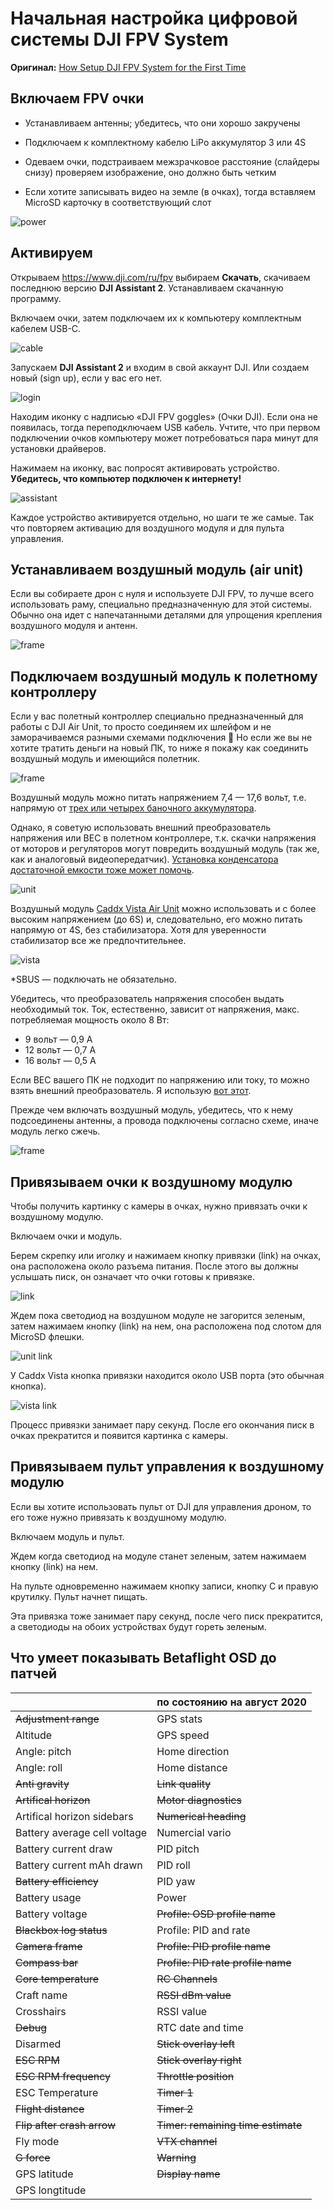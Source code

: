 # Начальная настройка цифровой системы DJI FPV System

**Оригинал:** [How Setup DJI FPV System for the First Time](https://oscarliang.com/dji-fpv-system-setup/)

## Включаем FPV очки

- Устанавливаем антенны; убедитесь, что они хорошо закручены

- Подключаем к комплектному кабелю LiPo аккумулятор 3 или 4S

- Одеваем очки, подстраиваем межзрачковое расстояние (слайдеры снизу) проверяем изображение, оно должно быть четким

- Если хотите записывать видео на земле (в очках), тогда вставляем MicroSD карточку в соответствующий слот

![power](/first-steps/pics/dji-fpv-system-power-fpv-goggles-battery.jpg?raw=true)

## Активируем

Открываем https://www.dji.com/ru/fpv выбираем **Скачать**, скачиваем последнюю версию **DJI Assistant 2**. Устанавливаем скачанную программу.

Включаем очки, затем подключаем их к компьютеру комплектным кабелем USB-C.

![cable](/first-steps/pics/dji-fpv-system-fpv-goggles-usb-c-cable-connect-computer.jpg?raw=true)

Запускаем **DJI Assistant 2** и входим в свой аккаунт DJI. Или создаем новый (sign up), если у вас его нет.

![login](/first-steps/pics/dji-fpv-system-dji-assistant-login.jpg?raw=true)

Находим иконку с надписью «DJI FPV goggles» (Очки DJI). Если она не появилась, тогда переподключаем USB кабель. Учтите, что при первом подключении очков компьютеру может потребоваться пара минут для установки драйверов.

Нажимаем на иконку, вас попросят активировать устройство. **Убедитесь, что компьютер подключен к интернету!**

![assistant](/first-steps/pics/dji-fpv-system-dji-assistant.jpg?raw=true)

Каждое устройство активируется отдельно, но шаги те же самые. Так что повторяем активацию для воздушного модуля и для пульта управления.

## Устанавливаем воздушный модуль (air unit)

Если вы собираете дрон с нуля и используете DJI FPV, то лучше всего использовать раму, специально предназначенную для этой системы. Обычно она идет с напечатанными деталями для упрощения крепления воздушного модуля и антенн.

![frame](/first-steps/pics/dji-fpv-system-martian-install-air-unit.jpg?raw=true)

## Подключаем воздушный модуль к полетному контроллеру

Если у вас полетный контроллер специально предназначенный для работы с DJI Air Unit, то просто соединяем их шлейфом и не заморачиваемся разными схемами подключения 🙂 Но если же вы не хотите тратить деньги на новый ПК, то ниже я покажу как соединить воздушный модуль и имеющийся полетник.

![frame](/first-steps/pics/newbeedrone-f4-fc-30a-esc-stack-DJI-Air-Unit-Digital-FPV-System-connected.jpg?raw=true)

Воздушный модуль можно питать напряжением 7,4 — 17,6 вольт, т.е. напрямую от [трех или четырех баночного аккумулятора](https://blog.rcdetails.info/kakie-byvayut-lipo-akkumulyatory-rukovodstvo-dlya-nachinayushhih-pilotov-dronov-i-kopterov/).

Однако, я советую использовать внешний преобразователь напряжения или BEC в полетном контроллере, т.к. скачки напряжения от моторов и регуляторов могут повредить воздушный модуль (так же, как и аналоговый видеопередатчик). [Установка конденсатора достаточной емкости тоже может помочь](https://blog.rcdetails.info/kondensatory-dlya-filtratsii-shumov-v-mini-kopterah/).

![unit](/first-steps/pics/dji-fpv-system-air-unit-wiring-diagram-connection-f7-flight-controller-voltage-regulator-BEC.jpg?raw=true)

Воздушный модуль [Caddx Vista Air Unit](https://blog.rcdetails.info/obzor-videoperedatchik-caddx-vista-vtx-dlya-dji-digital-fpv-system/) можно использовать и с более высоким напряжением (до 6S) и, следовательно, его можно питать напрямую от 4S, без стабилизатора. Хотя для уверенности стабилизатор все же предпочтительнее.

![vista](/first-steps/pics/dji-fpv-system-air-unit-wiring-diagram-connection-caddx-vista-flight-controller-f4-vbat-lipo-voltage.jpg?raw=true)

*SBUS — подключать не обязательно.

Убедитесь, что преобразователь напряжения способен выдать необходимый ток. Ток, естественно, зависит от напряжения, макс. потребляемая мощность около 8 Вт:

- 9 вольт — 0,9 А
- 12 вольт — 0,7 А
- 16 вольт — 0,5 А

Если BEC вашего ПК не подходит по напряжению или току, то можно взять внешний преобразователь. Я использую [вот этот](https://www.banggood.com/5pcs-Mini-MP1584EN-DC-DC-BUCK-Adjustable-Step-Down-Module-4_5V-28V-Input-0_8V-20V-Output-p-1293884.html?p=AM2800122461201301GV&utm_campaign=1331474&utm_content=10344).

Прежде чем включать воздушный модуль, убедитесь, что к нему подсоединены антенны, а провода подключены согласно схеме, иначе модуль легко сжечь.

![frame](/first-steps/pics/dji-fpv-system-martian-install.jpg?raw=true)

## Привязываем очки к воздушному модулю

Чтобы получить картинку с камеры в очках, нужно привязать очки к воздушному модулю.

Включаем очки и модуль.

Берем скрепку или иголку и нажимаем кнопку привязки (link) на очках, она расположена около разъема питания. После этого вы должны услышать писк, он означает что очки готовы к привязке.

![link](/first-steps/pics/dji-fpv-system-fpv-goggles-press-link-button.jpg?raw=true)

Ждем пока светодиод на воздушном модуле не загорится зеленым, затем нажимаем кнопку (link) на нем, она расположена под слотом для MicroSD флешки.

![unit link](/first-steps/pics/dji-fpv-system-air-unit-press-link-button.jpg?raw=true)

У Caddx Vista кнопка привязки находится около USB порта (это обычная кнопка).

![vista link](/first-steps/pics/dji-fpv-system-caddx-vista-air-unit-linik-button.jpg?raw=true)

Процесс привязки занимает пару секунд. После его окончания писк в очках прекратится и появится картинка с камеры.

## Привязываем пульт управления к воздушному модулю

Если вы хотите использовать пульт от DJI для управления дроном, то его тоже нужно привязать к воздушному модулю.

Включаем модуль и пульт.

Ждем когда светодиод на модуле станет зеленым, затем нажимаем кнопку (link) на нем.

На пульте одновременно нажимаем кнопку записи, кнопку C и правую крутилку. Пульт начнет пищать.

Эта привязка тоже занимает пару секунд, после чего писк прекратится, а светодиоды на обоих устройствах будут гореть зеленым.

## Что умеет показывать Betaflight OSD до патчей
|                              | по состоянию на август 2020        |
|------------------------------|------------------------------------|
| ~~Adjustment range~~         | GPS stats                          |
| Altitude                     | GPS speed                          |
| Angle: pitch                 | Home direction                     |
| Angle: roll                  | Home distance                      |
| ~~Anti gravity~~             | ~~Link quality~~                   |
| ~~Artifical horizon~~        | ~~Motor diagnostics~~              |
| Artifical horizon sidebars   | ~~Numerical heading~~              |
| Battery average cell voltage | Numercial vario                    |
| Battery current draw         | PID pitch                          |
| Battery current mAh drawn    | PID roll                           |
| ~~Battery efficiency~~       | PID yaw                            |
| Battery usage                | Power                              |
| Battery voltage              | ~~Profile: OSD profile name~~      |
| ~~Blackbox log status~~      | Profile: PID and rate              |
| ~~Camera frame~~             | ~~Profile: PID profile name~~      |
| ~~Compass bar~~              | ~~Profile: PID rate profile name~~ |
| ~~Core temperature~~         | ~~RC Channels~~                    |
| Craft name                   | ~~RSSI dBm value~~                 |
| Crosshairs                   | RSSI value                         |
| ~~Debug~~                    | RTC date and time                  |
| Disarmed                     | ~~Stick overlay left~~             |
| ~~ESC RPM~~                  | ~~Stick overlay right~~            |
| ~~ESC RPM frequency~~        | ~~Throttle position~~              |
| ESC Temperature              | ~~Timer 1~~                        |
| ~~Flight distance~~          | ~~Timer 2~~                        |
| ~~Flip after crash arrow~~   | ~~Timer: remaining time estimate~~ |
| Fly mode                     | ~~VTX channel~~                    |
| ~~G force~~                  | ~~Warning~~                        |
| GPS latitude                 | ~~Display name~~                   |
| GPS longtitude               |                                    |